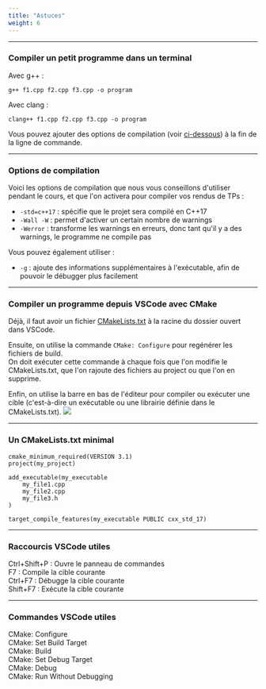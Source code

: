 ```yaml
---
title: "Astuces"
weight: 6
---
```


---

### Compiler un petit programme dans un terminal

Avec g++ :
```b
g++ f1.cpp f2.cpp f3.cpp -o program
```

Avec clang :
```b
clang++ f1.cpp f2.cpp f3.cpp -o program
```

Vous pouvez ajouter des options de compilation (voir [ci-dessous](#options-de-compilation)) à la fin de la ligne de commande.

---

### Options de compilation

Voici les options de compilation que nous vous conseillons d'utiliser pendant le cours, et que l'on activera pour compiler vos rendus de TPs :
- `-std=c++17` : spécifie que le projet sera compilé en C++17 
- `-Wall -W` : permet d'activer un certain nombre de warnings
- `-Werror` : transforme les warnings en erreurs, donc tant qu'il y a des warnings, le programme ne compile pas

Vous pouvez également utiliser :
- `-g` : ajoute des informations supplémentaires à l'exécutable, afin de pouvoir le débugger plus facilement

---

### Compiler un programme depuis VSCode avec CMake

Déjà, il faut avoir un fichier [CMakeLists.txt](#un-cmakeliststxt-minimal) à la racine du dossier ouvert dans VSCode.

Ensuite, on utilise la commande `CMake: Configure` pour regénérer les fichiers de build.\
On doit exécuter cette commande à chaque fois que l'on modifie le CMakeLists.txt, que l'on rajoute des fichiers au project ou que l'on en supprime.

Enfin, on utilise la barre en bas de l'éditeur pour compiler ou exécuter une cible (c'est-à-dire un exécutable ou une librairie définie dans le CMakeLists.txt).
![](/CPP_Learning/images/chapter0/vscode-toolbar.png)

---

### Un CMakeLists.txt minimal

```
cmake_minimum_required(VERSION 3.1)
project(my_project)

add_executable(my_executable
    my_file1.cpp
    my_file2.cpp
    my_file3.h
)

target_compile_features(my_executable PUBLIC cxx_std_17)
```

---

### Raccourcis VSCode utiles

Ctrl+Shift+P : Ouvre le panneau de commandes\
F7 : Compile la cible courante\
Ctrl+F7 : Débugge la cible courante\
Shift+F7 : Exécute la cible courante

---

### Commandes VSCode utiles

CMake: Configure\
CMake: Set Build Target\
CMake: Build\
CMake: Set Debug Target\
CMake: Debug\
CMake: Run Without Debugging
